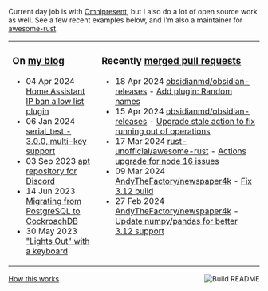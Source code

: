 Current day job is with [Omnipresent](https://www.omnipresent.com/), but I also do a lot of open source work as well. See a few recent examples below, and I'm also a maintainer for [awesome-rust](https://github.com/rust-unofficial/awesome-rust).

<table><tr><td valign="top">

### On [my blog](https://tevps.net/blog)
<!-- blog starts -->
* 04 Apr 2024 [Home Assistant IP ban allow list plugin](https://tevps.net/blog/2024/04/04/home-assistant-ip-ban-allow-list-plugin)
* 06 Jan 2024 [serial_test - 3.0.0, multi-key support](https://tevps.net/blog/2024/01/06/serial_test-300-multi-key-support)
* 03 Sep 2023 [apt repository for Discord](https://tevps.net/blog/2023/09/03/apt-repository-for-discord)
* 14 Jun 2023 [Migrating from PostgreSQL to CockroachDB](https://tevps.net/blog/2023/06/14/migrating-from-postgresql-to-cockroachdb)
* 30 May 2023 ["Lights Out" with a keyboard](https://tevps.net/blog/2023/05/30/lights-out-with-a-keyboard)
<!-- blog ends -->

</td><td valign="top">

### Recently [merged pull requests](https://github.com/search?o=desc&q=is%3Apr+author%3Apalfrey+-user%3Apalfrey+is%3Amerged+is%3Apublic&s=created&type=Issues)

<!-- prs starts -->
* 18 Apr 2024 [obsidianmd/obsidian-releases](https://github.com/obsidianmd/obsidian-releases) - [Add plugin: Random names](https://github.com/obsidianmd/obsidian-releases/pull/3339)
* 15 Apr 2024 [obsidianmd/obsidian-releases](https://github.com/obsidianmd/obsidian-releases) - [Upgrade stale action to fix running out of operations](https://github.com/obsidianmd/obsidian-releases/pull/3344)
* 17 Mar 2024 [rust-unofficial/awesome-rust](https://github.com/rust-unofficial/awesome-rust) - [Actions upgrade for node 16 issues](https://github.com/rust-unofficial/awesome-rust/pull/1684)
* 09 Mar 2024 [AndyTheFactory/newspaper4k](https://github.com/AndyTheFactory/newspaper4k) - [Fix 3.12 build](https://github.com/AndyTheFactory/newspaper4k/pull/619)
* 27 Feb 2024 [AndyTheFactory/newspaper4k](https://github.com/AndyTheFactory/newspaper4k) - [Update numpy/pandas for better 3.12 support](https://github.com/AndyTheFactory/newspaper4k/pull/618)
<!-- prs ends -->

</td></tr></table>

<a href="https://github.com/palfrey/palfrey/actions"><img src="https://github.com/palfrey/palfrey/workflows/Build%20README/badge.svg?branch=main" align="right" alt="Build README"></a> <a href="https://tevps.net/blog/2020/7/11/customising-github-profile-pages/">How this works</a>
